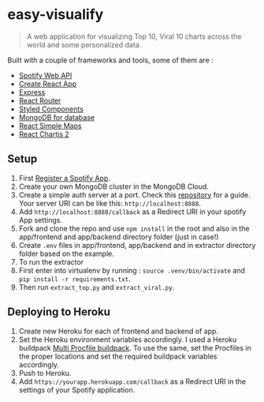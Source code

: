 # easy-visualify
> A web application for visualizing Top 10, Viral 10 charts across the world and some personalized data.

Built with a couple of frameworks and tools, some of them are :

- [Spotify Web API](https://developer.spotify.com/documentation/web-api/)
- [Create React App](https://github.com/facebook/create-react-app)
- [Express](https://expressjs.com/)
- [React Router](https://reactrouter.com/)
- [Styled Components](https://www.styled-components.com/)
- [MongoDB for database](https://docs.mongodb.com/manual/)
- [React Simple Maps](https://www.react-simple-maps.io/)
- [React Chartjs 2](https://github.com/jerairrest/react-chartjs-2)

## Setup
1. First [Register a Spotify App](https://developer.spotify.com/dashboard/applications). 
1. Create your own MongoDB cluster in the MongoDB Cloud.
1. Create a simple auth server at a port. Check this [repository](https://github.com/ron-debajyoti/auth) for a guide. Your server URI can be like this: `http://localhost:8888`.
1. Add `http://localhost:8888/callback` as a Redirect URI in your spotify App settings.
1. Fork and clone the repo and use `npm install` in the root and also in the app/frontend and app/backend directory folder (just in case!)
1. Create `.env` files in app/frontend, app/backend and in extractor directory folder based on the example.
1. To run the extractor 
  1. First enter into virtualenv by running : `source .venv/bin/activate` and `pip install -r requirements.txt`.
  1. Then run `extract_top.py` and `extract_viral.py`.

## Deploying to Heroku
1. Create new Heroku for each of frontend and backend of app.
1. Set the Heroku environment variables accordingly. I used a Heroku buildpack [Multi Procfile buildpack](https://elements.heroku.com/buildpacks/heroku/heroku-buildpack-multi-procfile). To use the same, set the Procfiles in the proper locations and set the required buildpack variables accordingly.
1. Push to Heroku.
1. Add `https://yourapp.herokuapp.com/callback` as a Redirect URI in the settings of your Spotify application.

